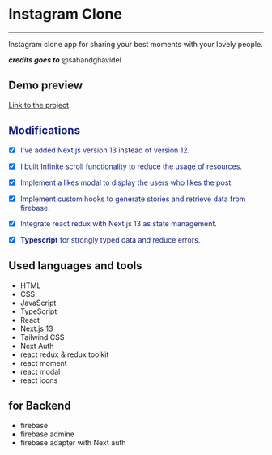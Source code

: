 # Instagram Clone

---

Instagram clone app for sharing your best moments with your lovely people.

**_credits goes to_** @sahandghavidel

## Demo preview

[Link to the project](https://instagram-elkanaria.vercel.app/)

<font color="#1a237e">

## Modifications

- [x] I've added Next.js version 13 instead of version 12.

- [x] I built Infinite scroll functionality to reduce the usage of resources.

- [x] Implement a likes modal to display the users who likes the post.

- [x] Implement custom hooks to generate stories and retrieve data from firebase.

- [x] Integrate react redux with Next.js 13 as state management.

- [x] **Typescript** for strongly typed data and reduce errors.

</font>

## Used languages and tools

- HTML
- CSS
- JavaScript
- TypeScript
- React
- Next.js 13
- Tailwind CSS
- Next Auth
- react redux & redux toolkit
- react moment
- react modal
- react icons

## for Backend

- firebase
- firebase admine
- firebase adapter with Next auth
